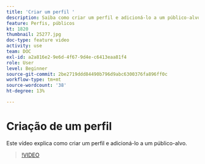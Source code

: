 ```yaml
---
title: 'Criar um perfil '
description: Saiba como criar um perfil e adicioná-lo a um público-alvo.
feature: Perfis, públicos
kt: 1820
thumbnail: 25277.jpg
doc-type: feature video
activity: use
team: DOC
exl-id: a2a816e2-9e6d-4f67-9d4e-c6413eaa81f4
role: User
level: Beginner
source-git-commit: 2be2719ddd84490b796d9abc6300376fa896ff0c
workflow-type: tm+mt
source-wordcount: '38'
ht-degree: 13%

---
```


# Criação de um perfil

Este vídeo explica como criar um perfil e adicioná-lo a um público-alvo.

>[!VIDEO](https://video.tv.adobe.com/v/25277/?quality=12)
